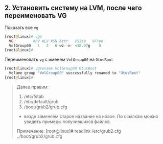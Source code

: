 ## 2. Установить систему на LVM, после чего переименовать VG

Показать все `vg`
```php
[root@linux]# vgs
  VG         #PV #LV #SN Attr   VSize   VFree
  VolGroup00   1   2   0 wz--n- <38.97g    0
[root@linux]#
```
Переименовать `vg` с именем `VolGroup00` на `OtusRoot`
```php
[root@linux]# vgrename VolGroup00 OtusRoot
  Volume group "VolGroup00" successfully renamed to "OtusRoot"
[root@linux]#
```
> Далее правим:
>	1) /etc/fstab
>	2) /etc/default/grub
>	3) /boot/grub2/grub.cfg
>  - везде заменяем старое название на новое. По ссылкам можно увидеть примеры получившихся файлов.
>
>Примечание:
>[root@linux]# readlink /etc/grub2.cfg
>../boot/grub2/grub.cfg
